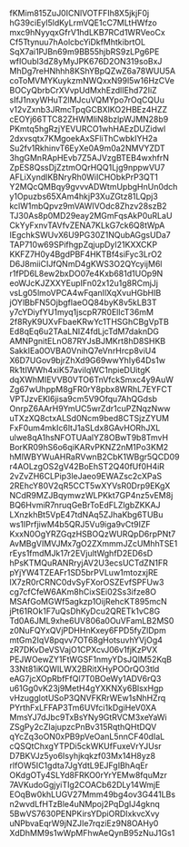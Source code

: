 fKMim815ZuJ0ICNlVOTFFIh8X5jkjF0j
hG39ciEyl5ldKyLrmVQE1cC7MLtHWfzo
mxc9hNyyqxGfrV1hdLKB7RCd1WRVeoCx
Cf5Ttynuu7hAolcbcYiDkfMhtkibrtOL
SqX7ai1PJBn69m9BB55hjbRS9zLPg6PE
wfIOubl3dZ8yMyJPK676D2ON319soBxJ
MhDg7reHNhhh8KShYBpQZwZ6a78WUU5A
coToMVMYKuykzmNWQxxN99l5w16HzCVe
BOCyQbrbCrXVvpUdMxhEzdlIEhd72IiZ
sIfJ1nxyWHuT2lMJcuVQMYpo7rOqCQUu
v12vZxnb3JRmcTpqGCBXIKO2HBEz4HZZ
cEOYj66TTC82ZHWMliN8bzlpWJMN28b9
PKmtq5hgRzjYEVURCO1whHAEzDUZidwl
2dxvsqtx7KMgoekAxSFliThCwbkIYH2a
Su2fv1RkhinvT6EyXe0A9m0a2NMVYZDT
3hgGMnRApHEvb7Z5AJVzgBTEB4wxhfrN
ZpES8QssDjZztmOQrHQQ1Ljg9nppwVU7
AFLiXyndlKBNryRh0WiICHObkPrP3QT1
Y2MQcQMBqy9gvvvADWtmUpbgHnUn0dch
y1Opuzbs65XAm4hkjP3XuZGtz81LQpj3
kclW1mbQpvz9mVAWIVOdc8Zhzv28szB2
TJ30As8p0MD29eay2MGmFqsAkP0uRLaU
CkYyFxnvTAVfvZENA7KLkG7ck6Q8tWpA
IEgchkSWUvX6U9PG30Z1NQubAGgsUDa7
TAP710w69SPifhgpZqjupDyI21KXXCKP
KKFZ7H0y4BgdPBF4HKTBf4siFyc3LrO2
D6J8miiCIJfQNmD4gKWS3O2QYcyijM6l
r1fPD6L8ew2bxDO07e4Kxb681d1UOp9N
eoWJcKJZXXYEupIFn02x12u1g8RCmjJj
vsLg05lmoVPCA4wFqanIlXqXvuHGbHIB
jOYlBbFN5OjbgflaeOQ84byK8v5kLB3T
y7cYDiyfYU1myq1jscpR7R0EllcT36mM
2f8RyK9UXvFbaeKRwYc1THSGhCBgVpTB
Ed8qEq6u2TAaLNIZ4fdLjcTdM7daknDG
AMNPgnitELnO87RYJsBJMKrt8hD8SHKB
SakkIEa0OVBA0VnihQ7eVnrHrcp8viU4
X6D7UGov9bjrZhXd9G69wwYhIy64Ds1w
Rk1tIWWh4xiK57aviIqWC1npieDUitgK
dqXWhMIEVVB0VTO6TnVfckSmxc4y9AuW
Zg67wUhppM8gFR0rY8pbx8WRhL7EYFCT
VPTJzvEKl6jisa9cm5V9Ofqu7AhQGdsb
OnrpZ6AArH9YmUC5wrZdr1cuPZNqzNww
uTXzXQ8ctxALSd0Ncm9bed8CTSjzZYUM
FxF0um4mkIc6ltJ1aSLdx8GAvHORhJXL
ulwe8qA1hsNFOTUAalYZ8OBwT9b8TmvH
BorKR09hS6o6qiKARvPKNZ2nM1Po3KM2
hMlWBYWuAHRaRVwnB2CbK1WBgr5QCD09
r4AOLzgOS2gV42BoEhST2Q40fUf0H4iR
2vZvZH6CLPip3leJaeo9EWAZsc2cXPaS
2REhcY80V2qR5CCT5wXYVsR0Drp9EKgX
NCdR9MZJBqymwzWLPKkt7GP4nz5vEM8j
BQ6HvmiR7nruqGeBrToEdFLZlgbZKKAJ
LXnzkhBt5VpE47tdNAq5ZJhaKbg6TUBu
ws1IPrfjiwM4b5QRJ5Vu9iga9vCt9IZF
KxxN0OgYRZGqzHSBOQzWURQpD6rpPNt7
AvMBgVIMVJMx7gO2ZXmmmJZcUMhhTSE1
rEys1fmdMJk17r2EVjultWghfD2ED6sD
hPsKTMQuRANRryjAV2U3ecsUCTdZN1FR
pYjYW4TZEAFr1SD5brPVLuw1mtozxjRE
lX7zR0rCRNC0dvSyFXorOSZEvfSPFUw3
cg7cfCfeW6AKm8hCixSEi02Ss3ifze8O
MSAfGoMGWf5agkzp1OijRehcKT895mcN
jPt61ROk1F7uQsDhKyDcu2QRETk1vC8G
Td0A6JML9xhe6UV806a0OuVFamLB2MS0
z0NuFQYxQVjPDHHnKxey6FPD5fyZlDpm
mtGm2IqV8pqvv7OT68gHotsuvhYVjOg4
zR7DKvDeVSVajO1CPXcvJ06v1fjKzPVX
PEJWOewZY1FtWGSF1nmyYDsJQlM52KqB
33Nt81iKQWILWX2BRitXHyPOOrQO3tld
eAG7jcXOpRbfFfQl7T0BOeWy1ADV6rQ3
u61Gg0vK23j9MetH4gYXKNXy6BlsxHgp
vHzugglotUSoP3QNVFKRrWEw1sNhHZrq
PYrthFxLFFAP3Tm6UVfci1kDgiHeV0XA
MmsYJ7dJbc9TxBsYNy9GtRVCM3xeYaWi
ZSgPy2cZIajupzcPnBv315RqthQHtDQV
qYcZq3oON0xPB9pVeOanL5nnCF40dIaL
cQSQtChxgYTPDi5ckWKUfFuxeVrYJUsr
D7BKVJz5yo6Isyhjkqkzf03Mx14H8yz8
rlfOW5IC1gdta7JgYdtL9EJFgIBhAqEr
OKdgOTy4SLYd8FRKO0rYrYEMw8fquMzr
7AVKudoGgjyiTIg2COACb62DLy14WmjE
EOqBw0khLUGV27Mmm49bg4ov3G441LBs
n2wvdLfHTzBle4uNMpoj2PqDgIJ4gknq
5BwVS7630PENPKirsYDpiORDIxkvcXvy
uNPbvaEqrW9jNZJIe7rqziEz9N8OAHy0
XdDhMM9s1wWpMFhwAeQynB95zNuJ1Gs1
